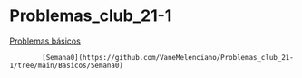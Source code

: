# Problemas_club_21-1

[Problemas básicos](https://github.com/VaneMelenciano/Problemas_club_21-1/tree/main/Basicos)

            [Semana0](https://github.com/VaneMelenciano/Problemas_club_21-1/tree/main/Basicos/Semana0)
